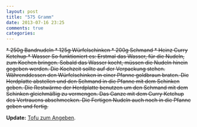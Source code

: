 ```yaml
---
layout: post
title: "575 Gramm"
date: 2013-07-16 23:25
comments: true
categories: 
---
```

<del>
* 250g Bandnudeln
* 125g Würfelschinken
* 200g Schmand
* Heinz Curry Ketchup
* Wasser
</del>

<del>
So funktioniert es: Erstmal das Wasser, für die Nudeln, zum Kochen bringen.
Sobald das Wasser kocht, müssen die Nudeln hinein gegeben werden.
Die Kochzeit sollte auf der Verpackung stehen.
Währenddessen den Würfelschinken in einer Pfanne goldbraun braten.
Die Herdplatte abstellen und den Schmand in die Pfanne mit dem Schinken geben.
Die Restwärme der Herdplatte benutzen um den Schmand mit dem Schinken gleichmäßig zu vermengen.
Das Ganze mit dem Curry Ketchup des Vertrauens abschmecken.
Die Fertigen Nudeln auch noch in die Pfanne geben und fertig.
</del>

**Update:** [Tofu zum Angeben](http://fotografiona.wordpress.com/2012/09/27/tofu-zum-angeben/). 
